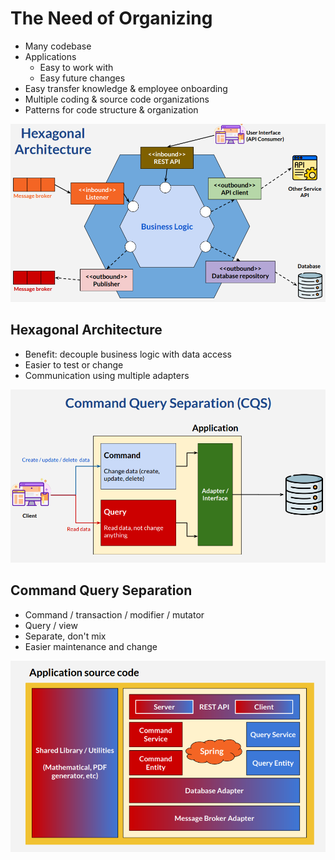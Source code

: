 # The Need of Organizing
* Many codebase
* Applications
  * Easy to work with
  * Easy future changes
* Easy transfer knowledge & employee onboarding
* Multiple coding & source code organizations
* Patterns for code structure & organization



![img_1.png](img_1.png)

## Hexagonal Architecture
* Benefit: decouple business logic with data access
* Easier to test or change
* Communication using multiple adapters


![img_2.png](img_2.png)

## Command Query Separation

* Command / transaction / modifier / mutator
* Query / view
* Separate, don't mix
* Easier maintenance and change


![img_3.png](img_3.png)
